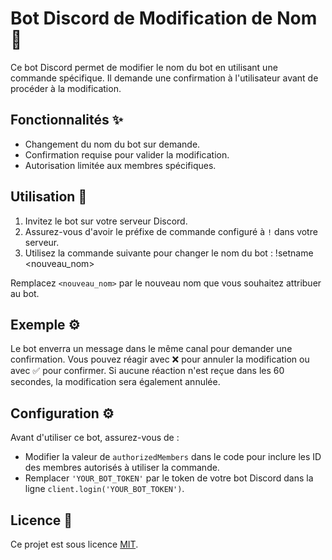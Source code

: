 # Bot Discord de Modification de Nom 🤖

Ce bot Discord permet de modifier le nom du bot en utilisant une commande spécifique. Il demande une confirmation à l'utilisateur avant de procéder à la modification.

## Fonctionnalités ✨

- Changement du nom du bot sur demande.
- Confirmation requise pour valider la modification.
- Autorisation limitée aux membres spécifiques.

## Utilisation 🤔

1. Invitez le bot sur votre serveur Discord.
2. Assurez-vous d'avoir le préfixe de commande configuré à `!` dans votre serveur.
3. Utilisez la commande suivante pour changer le nom du bot : !setname <nouveau_nom>

Remplacez `<nouveau_nom>` par le nouveau nom que vous souhaitez attribuer au bot.

## Exemple ⚙️


Le bot enverra un message dans le même canal pour demander une confirmation. Vous pouvez réagir avec ❌ pour annuler la modification ou avec ✅ pour confirmer. Si aucune réaction n'est reçue dans les 60 secondes, la modification sera également annulée.

## Configuration ⚙️

Avant d'utiliser ce bot, assurez-vous de :

- Modifier la valeur de `authorizedMembers` dans le code pour inclure les ID des membres autorisés à utiliser la commande.
- Remplacer `'YOUR_BOT_TOKEN'` par le token de votre bot Discord dans la ligne `client.login('YOUR_BOT_TOKEN')`.


## Licence 📄

Ce projet est sous licence [MIT](LICENSE).
